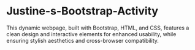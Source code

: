 # Justine-s-Bootstrap-Activity
This dynamic webpage, built with Bootstrap, HTML, and CSS, features a clean design and interactive elements for enhanced usability, while ensuring stylish aesthetics and cross-browser compatibility.
